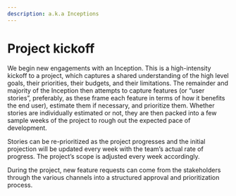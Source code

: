 ```yaml
---
description: a.k.a Inceptions
---
```


# Project kickoff

We  begin new engagements with an Inception. This is a high-intensity kickoff to a project, which captures a shared understanding of the high level goals, their priorities, their budgets, and their limitations. The remainder and majority of the Inception then attempts to capture features (or “user stories”, preferably, as these frame each feature in terms of how it benefits the end user), estimate them if necessary, and prioritize them. Whether stories are individually estimated or not, they are then packed into a few sample weeks of the project to rough out the expected pace of development. 

Stories can be re-prioritized as the project progresses and the initial projection will be updated every week with the team’s actual rate of progress. The project’s scope is adjusted every week accordingly. 

During the project, new feature requests can come from the stakeholders through the various channels into a structured approval and prioritization process.
